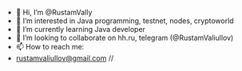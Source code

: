 - 👋 Hi, I’m @RustamVally
- 👀 I’m interested in Java programming, testnet, nodes, cryptoworld
- 🌱 I’m currently learning Java developer
- 💞️ I’m looking to collaborate on hh.ru, telegram (@RustamValiullov)
- 📫 How to reach me:
- rustamvaliullov@gmail.com
//
